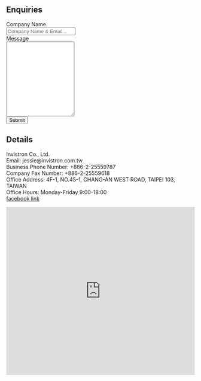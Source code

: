 
<section class="pt-4 pt-md-11">
    <div class="container">
      <div class="row">
        <div class="col">
          <h2>Enquiries</h2>
          <form id="invistronForm" action="https://hooks.zapier.com/hooks/catch/6191107/o6dy2h3/" type="POST">
            <div><label for="fname">Company Name</label></div>
            <div><input class="form-control" type="text" id="cname" name="cname" placeholder="Company Name & Email..."></div>
            <div><label for="message">Message</label></div>
            <div>
              <textarea class="form-control" id="subject" name="subject" placeholder="Write something.." style="height:200px">
              </textarea></div>
            <input type="submit" class="btn btn-primary lift" value="Submit">
          </form>
        </div>
        <div class="col">
            <h2>Details</h2>
            <p>
            Invistron Co., Ltd.<br/>
            Email: jessie@invistron.com.tw <br/>
            Business Phone Number: +886-2-25559787  <br/>
            Company Fax Number: +886-2-25559618  <br/>
            Office Address: 4F-1, NO.45-1, CHANG-AN WEST ROAD, TAIPEI 103, TAIWAN  <br/>
            Office Hours: Monday-Friday 9:00-18:00 <br/>
            <a href="https://www.facebook.com/471337183653509/"> facebook link </a>
            </p>
        </div>
      </div>
    </div>
</section>
<section class="py-8 py-md-11 border-bottom">
  <div class="row">
    <iframe src="https://www.google.com/maps/embed?pb=!1m14!1m8!1m3!1d57832.12972119495!2d121.5181!3d25.050762!3m2!1i1024!2i768!4f13.1!3m3!1m2!1s0x0%3A0xa2708566261aa632!2z6Kmg6bqX6Zu75a2Q6IKh5Lu95pyJ6ZmQ5YWs5Y-4!5e0!3m2!1sen!2stw!4v1572514969909!5m2!1sen!2stw" width="100%" height="450" frameborder="0" style="border:0;" allowfullscreen=""></iframe>
  </div>
</section>


